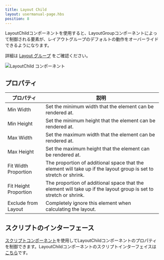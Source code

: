 ```yaml
---
title: Layout Child
layout: usermanual-page.hbs
position: 8
---
```


LayoutChildコンポーネントを使用すると、LayoutGroupコンポーネントによって制御される要素が、レイアウトグループのデフォルトの動作をオーバーライドできるようになります。

詳細は [Layout グループ][0] をご確認ください。

![LayoutChild コンポーネント][1]

## プロパティ

| プロパティ              | 説明 |
|-----------------------|-------------|
| Min Width             | Set the minimum width that the element can be rendered at. |
| Min Height            | Set the minimum height that the element can be rendered at. |
| Max Width             | Set the maximum width that the element can be rendered at. |
| Max Height            | Set the maximum height that the element can be rendered at. |
| Fit Width Proportion  | The proportion of additional space that the element will take up if the layout group is set to stretch or shrink. |
| Fit Height Proportion | The proportion of additional space that the element will take up if the layout group is set to stretch or shrink. |
| Exclude from Layout   | Completely ignore this element when calculating the layout. |

## スクリプトのインターフェース

[スクリプトコンポーネント][2]を使用してLayoutChildコンポーネントのプロパティを制御できます。LayoutChildコンポーネントのスクリプトインターフェイスは[こちら][3]です。

[0]: /user-manual/user-interface/layout-groups
[1]: /images/user-manual/scenes/components/component-layoutchild.png
[2]: /user-manual/packs/components/script
[3]: /api/pc.LayoutChildComponent.html
